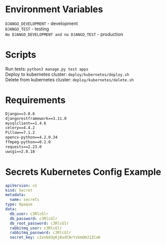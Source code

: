 Environment Variables
======
`DJANGO_DEVELOPMENT` - development  
`DJANGO_TEST` - testing  
`No DJANGO_DEVELOPMENT and no DJANGO_TEST` - production

Scripts
======
Run tests: `python3 manage.py test apps`  
Deploy to kubernetes cluster: `deploy/kubernetes/deploy.sh`  
Delete from kubernetes cluster: `deploy/kubernetes/delete.sh`

Requirements
======
```requirements.txt
Django==3.0.6
djangorestframework==3.11.0
mysqlclient==1.4.6
celery==4.4.2
Pillow==7.1.2
opencv-python==4.2.0.34
ffmpeg-python==0.2.0
requests==2.23.0
uwsgi==2.0.18
```

Secrets Kubernetes Config Example
======
```yaml
apiVersion: v1
kind: Secret
metadata:
  name: secrets
type: Opaque
data:
  db_user: c3RlcGlr
  db_password: c3RlcGlr
  db_root_password: c3RlcGlr
  rabbitmq_user: c3RlcGlr
  rabbitmq_password: c3RlcGlr
  secret_key: c2xnbXdyKjBxdCNrYzkmOHJ1ZCoK
```